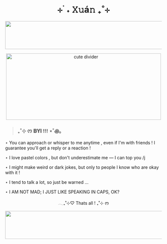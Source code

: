 <h1 align="center"> ⊹ ࣪ ˖ 𝚇𝚞á𝚗 ₊˚⊹ </h1>
<p align="center">
  <img src="https://media.discordapp.net/attachments/1416701526180630640/1416704763692712027/divider_5.png?ex=68f200a0&is=68f0af20&hm=d7ce8df494b0143b14b3c4e1399c57b1e3a32ee8d4846e6f41be1e76dd13ff7b&=&format=webp&quality=lossless&width=1071&height=140" width="1500" height="90" alt="cute divider"/>
</p>

<p align="center">
  <img src="https://media.discordapp.net/attachments/1416701526180630640/1416701580404719616/divider_3.gif?ex=68f1fda9&is=68f0ac29&hm=5455d2c8618e7e01ae8ce6b65fb0c40ba67e9ab2298454d65dd12ee8dc2b5c84&=&width=560&height=240" width="498" height="213" alt="cute divider"/>
</p>

> ###  ₊˚⊹ ᰔ  𝐁𝐘𝐈 !!!  ⋆˚꩜｡
⋆ You can approach or whisper to me anytime , even if I'm with friends ! I guarantee you'll get a reply or a reaction !

⋆ I love pastel colors , but don't underestimate me — I can top you /j

⋆ I might make weird or dark jokes, but only to people I know who are okay with it !

⋆ I tend to talk a lot, so just be warned ...

⋆ I AM NOT MAD; I JUST LIKE SPEAKING IN CAPS, OK?


<p align="center">  𓂃₊˚⊹♡ Thats all ! ₊˚⊹ ᰔ  </p>

<p align="center">
  <img src="https://media.discordapp.net/attachments/1416701526180630640/1416704763692712027/divider_5.png?ex=68f200a0&is=68f0af20&hm=d7ce8df494b0143b14b3c4e1399c57b1e3a32ee8d4846e6f41be1e76dd13ff7b&=&format=webp&quality=lossless&width=1071&height=140" width="1500" height="90" alt="cute divider"/>
